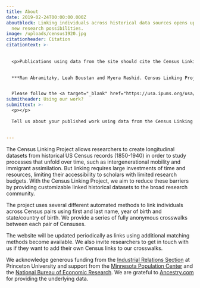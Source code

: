 ```yaml
---
title: About
date: 2019-02-24T00:00:00.000Z
aboutblock: Linking individuals across historical data sources opens up exciting
  new research possibilities.
image: /uploads/census1920.jpg
citationheader: Citation
citationtext: >-
  
  
  <p>Publications using data from the site should cite the Census Linking Project appropriately as follows:</p>

  
  ***Ran Abramitzky, Leah Boustan and Myera Rashid. Census Linking Project: Version 1.0 \[dataset]. 2020. https***:***//censuslinkingproject.org*** 


  Please follow the <a target="_blank" href="https://usa.ipums.org/usa/cite.shtml">IPUMS citation guide</a> and <a target="_blank" href="https://usa.ipums.org/usa/terms.shtml">terms of use</a> when utilizing publicly available Census data and adhere to the security agreement and appropriate citation in your license when using restricted data.
submitheader: Using our work?
submittext: >-
  <p></p>
  
  Tell us about your published work using data from the Census Linking Project <a target="_blank" href="https://forms.gle/JxzztJqGNyBbxA7y6">here</a>.   
  
  
---
```

The Census Linking Project allows researchers to create longitudinal datasets from historical US Census records (1850-1940) in order to study processes that unfold over time, such as intergenerational mobility and immigrant assimilation. But linking requires large investments of time and resources, limiting their accessibility to scholars with limited research budgets. With the Census Linking Project, we aim to reduce these barriers by providing customizable linked historical datasets to the broad research community.

The project uses several different automated methods to link individuals across Census pairs using first and last name, year of birth and state/country of birth. We provide a series of fully anonymous crosswalks between each pair of Censuses.

The website will be updated periodically as links using additional matching methods become available. We also invite researchers to get in touch with us if they want to add their own Census links to our crosswalks.

We acknowledge generous funding from the <a target="_blank" href="https://irs.princeton.edu/">Industrial Relations Section</a> at Princeton University and support from the <a target="_blank" href="https://pop.umn.edu/">Minnesota Population Center</a> and the <a target="_blank" href="https://nber.org/">National Bureau of Economic Research</a>. We are grateful to <a target="_blank" href="https://www.ancestry.com/">Ancestry.com</a> for providing the underlying data.
